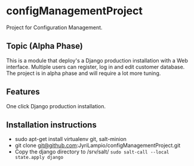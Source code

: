 # configManagementProject
Project for Configuration Management. 
## Topic (Alpha Phase)

This is a module that deploy's a Django production installation with a Web interface. Multiple users can register, log in and edit customer database. The project is in alpha phase and will require a lot more tuning. 

## Features

One click Django production installation.

## Installation instructions

- sudo apt-get install virtualenv git, salt-minion
- git clone git@github.com:JyriLampio/configManagementProject.git
- Copy the django directory to /srv/salt/
`sudo salt-call --local state.apply django`
